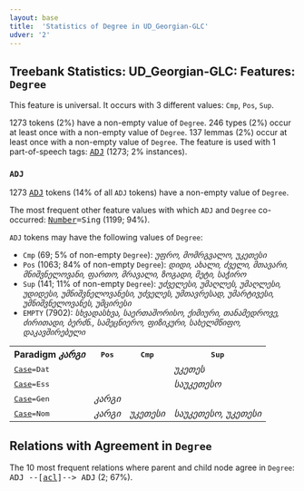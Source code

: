 ```yaml
---
layout: base
title:  'Statistics of Degree in UD_Georgian-GLC'
udver: '2'
---
```


## Treebank Statistics: UD_Georgian-GLC: Features: `Degree`

This feature is universal.
It occurs with 3 different values: `Cmp`, `Pos`, `Sup`.

1273 tokens (2%) have a non-empty value of `Degree`.
246 types (2%) occur at least once with a non-empty value of `Degree`.
137 lemmas (2%) occur at least once with a non-empty value of `Degree`.
The feature is used with 1 part-of-speech tags: <tt><a href="ka_glc-pos-ADJ.html">ADJ</a></tt> (1273; 2% instances).

### `ADJ`

1273 <tt><a href="ka_glc-pos-ADJ.html">ADJ</a></tt> tokens (14% of all `ADJ` tokens) have a non-empty value of `Degree`.

The most frequent other feature values with which `ADJ` and `Degree` co-occurred: <tt><a href="ka_glc-feat-Number.html">Number</a></tt><tt>=Sing</tt> (1199; 94%).

`ADJ` tokens may have the following values of `Degree`:

* `Cmp` (69; 5% of non-empty `Degree`): <em>უფრო, მომრგვალო, უკეთესი</em>
* `Pos` (1063; 84% of non-empty `Degree`): <em>დიდი, ახალი, ძველი, მთავარი, მნიშვნელოვანი, ფართო, მრავალი, ზოგადი, მეტი, საჭირო</em>
* `Sup` (141; 11% of non-empty `Degree`): <em>უძველესი, უმაღლეს, უმაღლესი, უდიდესი, უმნიშვნელოვანესი, უძველეს, უმთავრესად, უმარტივესი, უმნიშვნელოვანეს, უმცირესი</em>
* `EMPTY` (7902): <em>სხვადასხვა, საერთაშორისო, ქიმიური, თანამედროვე, ძირითადი, ბერძნ., სამეცნიერო, ფიზიკური, სახელმწიფო, დაკავშირებული</em>

<table>
  <tr><th>Paradigm <i>კარგი</i></th><th><tt>Pos</tt></th><th><tt>Cmp</tt></th><th><tt>Sup</tt></th></tr>
  <tr><td><tt><tt><a href="ka_glc-feat-Case.html">Case</a></tt><tt>=Dat</tt></tt></td><td></td><td></td><td><em>უკეთეს</em></td></tr>
  <tr><td><tt><tt><a href="ka_glc-feat-Case.html">Case</a></tt><tt>=Ess</tt></tt></td><td></td><td></td><td><em>საუკეთესო</em></td></tr>
  <tr><td><tt><tt><a href="ka_glc-feat-Case.html">Case</a></tt><tt>=Gen</tt></tt></td><td><em>კარგი</em></td><td></td><td></td></tr>
  <tr><td><tt><tt><a href="ka_glc-feat-Case.html">Case</a></tt><tt>=Nom</tt></tt></td><td><em>კარგი</em></td><td><em>უკეთესი</em></td><td><em>საუკეთესო, უკეთესი</em></td></tr>
</table>

## Relations with Agreement in `Degree`

The 10 most frequent relations where parent and child node agree in `Degree`:
<tt>ADJ --[<tt><a href="ka_glc-dep-acl.html">acl</a></tt>]--> ADJ</tt> (2; 67%).

